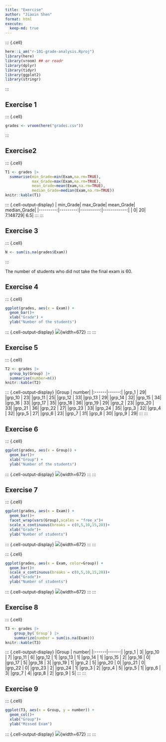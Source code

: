 ```yaml
---
title: "Exercise"
author: "Jiaxin Shen"
format: html
execute: 
  keep-md: true
---
```



::: {.cell}

```{.r .cell-code}
here::i_am("r-101-grade-analysis.Rproj")
library(here)
library(vroom) ## or readr
library(dplyr)
library(tidyr)
library(ggplot2)
library(stringr)
```
:::


## Exercise 1


::: {.cell}

```{.r .cell-code}
grades <- vroom(here("grades.csv"))
```
:::


## Exercise2


::: {.cell}

```{.r .cell-code}
T1 <- grades |>
  summarise(min_Grade=min(Exam,na.rm=TRUE),
            max_Grade=max(Exam,na.rm=TRUE),
            mean_Grade=mean(Exam,na.rm=TRUE),
            median_Grade=median(Exam,na.rm=TRUE))
knitr::kable(T1)
```

::: {.cell-output-display}
| min_Grade| max_Grade| mean_Grade| median_Grade|
|---------:|---------:|----------:|------------:|
|         0|        20|   7.148729|          6.5|
:::
:::


## Exercise 3


::: {.cell}

```{.r .cell-code}
N <- sum(is.na(grades$Exam))
```
:::

The number of students who did not take the final exam is  60.

## Exercise 4

::: {.cell}

```{.r .cell-code}
ggplot(grades, aes(x = Exam)) +
  geom_bar()+
  xlab("Grade") +
  ylab("Number of the students")
```

::: {.cell-output-display}
![](exercise_files/figure-html/unnamed-chunk-5-1.png){width=672}
:::
:::


## Exercise 5

::: {.cell}

```{.r .cell-code}
T2 <- grades |>
  group_by(Group) |>
  summarise(number=n())
knitr::kable(T2)
```

::: {.cell-output-display}
|Group  | number|
|:------|------:|
|grp_1  |     29|
|grp_10 |     23|
|grp_11 |     25|
|grp_12 |     33|
|grp_13 |     29|
|grp_14 |     32|
|grp_15 |     34|
|grp_16 |     33|
|grp_17 |     35|
|grp_18 |     36|
|grp_19 |     29|
|grp_2  |     23|
|grp_20 |     33|
|grp_21 |     36|
|grp_22 |     27|
|grp_23 |     33|
|grp_24 |     35|
|grp_3  |     32|
|grp_4  |     32|
|grp_5  |     27|
|grp_6  |     23|
|grp_7  |     31|
|grp_8  |     30|
|grp_9  |     29|
:::
:::


## Exercise 6

::: {.cell}

```{.r .cell-code}
ggplot(grades, aes(x = Group)) +
  geom_bar()+
  xlab("Group") +
  ylab("Number of the students")
```

::: {.cell-output-display}
![](exercise_files/figure-html/unnamed-chunk-7-1.png){width=672}
:::
:::


## Exercise 7

::: {.cell}

```{.r .cell-code}
ggplot(grades, aes(x = Exam)) +
  geom_bar()+
  facet_wrap(vars(Group),scales = "free_x")+
  scale_x_continuous(breaks = c(0,5,10,15,20))+
  xlab("Grade")+
  ylab("Number of students")
```

::: {.cell-output-display}
![](exercise_files/figure-html/unnamed-chunk-8-1.png){width=672}
:::
:::

::: {.cell}

```{.r .cell-code}
ggplot(grades, aes(x = Exam, color=Group)) +
  geom_bar()+
  scale_x_continuous(breaks = c(0,5,10,15,20))+
  xlab("Grade")+
  ylab("Number of students")
```

::: {.cell-output-display}
![](exercise_files/figure-html/unnamed-chunk-9-1.png){width=672}
:::
:::


## Exercise 8

::: {.cell}

```{.r .cell-code}
T3 <- grades |> 
    group_by(`Group`) |>
    summarize(number = sum(is.na(Exam)))
knitr::kable(T3)
```

::: {.cell-output-display}
|Group  | number|
|:------|------:|
|grp_1  |      3|
|grp_10 |      7|
|grp_11 |      6|
|grp_12 |      1|
|grp_13 |      1|
|grp_14 |      1|
|grp_15 |      2|
|grp_16 |      0|
|grp_17 |      5|
|grp_18 |      3|
|grp_19 |      1|
|grp_2  |      5|
|grp_20 |      0|
|grp_21 |      0|
|grp_22 |      0|
|grp_23 |      2|
|grp_24 |      1|
|grp_3  |      2|
|grp_4  |      5|
|grp_5  |      1|
|grp_6  |      3|
|grp_7  |      4|
|grp_8  |      2|
|grp_9  |      5|
:::
:::


## Exercise 9

::: {.cell}

```{.r .cell-code}
ggplot(T3, aes(x = Group, y = number)) +
  geom_col()+
  xlab("Group")+
  ylab("Missed Exam")
```

::: {.cell-output-display}
![](exercise_files/figure-html/unnamed-chunk-11-1.png){width=672}
:::
:::
